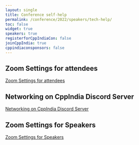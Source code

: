 ```yaml
---
layout: single
title: Conference self-help
permalink: /conference/2022/speakers/tech-help/
toc: false
widget: true
speakers: true
registerforCppIndiaCon: false
joinCppIndia: true
cppindiaconsponsors: false
---
```


## Zoom Settings for attendees
[Zoom Settings for attendees](/conference/2022/speakers/attendee_zoom_setting/)

## Networking on CppIndia Discord Server
[Networking on CppIndia Discord Server](/conference/2022/networking/)

## Zoom Settings for Speakers
[Zoom Settings for Speakers](/conference/2022/speakers/zoom_settings/)